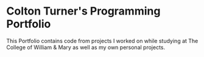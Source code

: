# Colton Turner's Programming Portfolio
This Portfolio contains code from projects I worked on while studying at The College of William & Mary as well as my own personal projects.

